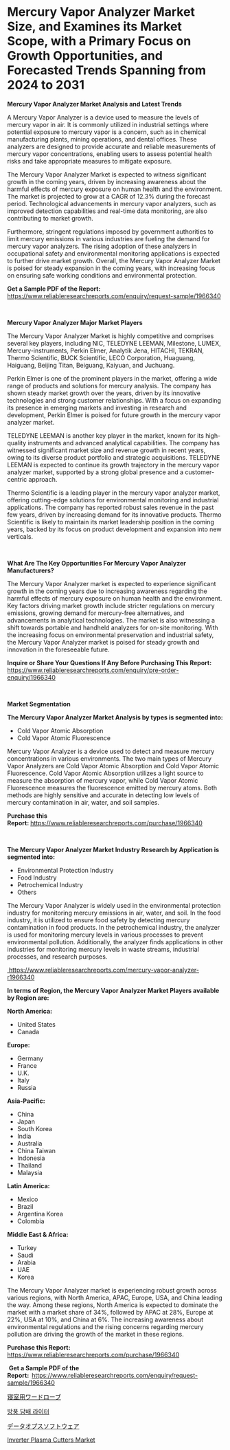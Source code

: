 <p><h1>Mercury Vapor Analyzer Market Size, and Examines its Market Scope, with a Primary Focus on Growth Opportunities, and Forecasted Trends Spanning from 2024 to 2031</h1></p><p><strong>Mercury Vapor Analyzer Market Analysis and Latest Trends</strong></p>
<p><p>A Mercury Vapor Analyzer is a device used to measure the levels of mercury vapor in air. It is commonly utilized in industrial settings where potential exposure to mercury vapor is a concern, such as in chemical manufacturing plants, mining operations, and dental offices. These analyzers are designed to provide accurate and reliable measurements of mercury vapor concentrations, enabling users to assess potential health risks and take appropriate measures to mitigate exposure.</p><p>The Mercury Vapor Analyzer Market is expected to witness significant growth in the coming years, driven by increasing awareness about the harmful effects of mercury exposure on human health and the environment. The market is projected to grow at a CAGR of 12.3% during the forecast period. Technological advancements in mercury vapor analyzers, such as improved detection capabilities and real-time data monitoring, are also contributing to market growth.</p><p>Furthermore, stringent regulations imposed by government authorities to limit mercury emissions in various industries are fueling the demand for mercury vapor analyzers. The rising adoption of these analyzers in occupational safety and environmental monitoring applications is expected to further drive market growth. Overall, the Mercury Vapor Analyzer Market is poised for steady expansion in the coming years, with increasing focus on ensuring safe working conditions and environmental protection.</p></p>
<p><strong>Get a Sample PDF of the Report:&nbsp;</strong> <a href="https://www.reliableresearchreports.com/enquiry/request-sample/1966340">https://www.reliableresearchreports.com/enquiry/request-sample/1966340</a></p>
<p>&nbsp;</p>
<p><strong>Mercury Vapor Analyzer Major Market Players</strong></p>
<p><p>The Mercury Vapor Analyzer Market is highly competitive and comprises several key players, including NIC, TELEDYNE LEEMAN, Milestone, LUMEX, Mercury-instruments, Perkin Elmer, Analytik Jena, HITACHI, TEKRAN, Thermo Scientific, BUCK Scientific, LECO Corporation, Huaguang, Haiguang, Beijing Titan, Beiguang, Kaiyuan, and Juchuang.</p><p>Perkin Elmer is one of the prominent players in the market, offering a wide range of products and solutions for mercury analysis. The company has shown steady market growth over the years, driven by its innovative technologies and strong customer relationships. With a focus on expanding its presence in emerging markets and investing in research and development, Perkin Elmer is poised for future growth in the mercury vapor analyzer market.</p><p>TELEDYNE LEEMAN is another key player in the market, known for its high-quality instruments and advanced analytical capabilities. The company has witnessed significant market size and revenue growth in recent years, owing to its diverse product portfolio and strategic acquisitions. TELEDYNE LEEMAN is expected to continue its growth trajectory in the mercury vapor analyzer market, supported by a strong global presence and a customer-centric approach.</p><p>Thermo Scientific is a leading player in the mercury vapor analyzer market, offering cutting-edge solutions for environmental monitoring and industrial applications. The company has reported robust sales revenue in the past few years, driven by increasing demand for its innovative products. Thermo Scientific is likely to maintain its market leadership position in the coming years, backed by its focus on product development and expansion into new verticals.</p></p>
<p>&nbsp;</p>
<p><strong>What Are The Key Opportunities For Mercury Vapor Analyzer Manufacturers?</strong></p>
<p><p>The Mercury Vapor Analyzer market is expected to experience significant growth in the coming years due to increasing awareness regarding the harmful effects of mercury exposure on human health and the environment. Key factors driving market growth include stricter regulations on mercury emissions, growing demand for mercury-free alternatives, and advancements in analytical technologies. The market is also witnessing a shift towards portable and handheld analyzers for on-site monitoring. With the increasing focus on environmental preservation and industrial safety, the Mercury Vapor Analyzer market is poised for steady growth and innovation in the foreseeable future.</p></p>
<p><strong>Inquire or Share Your Questions If Any Before Purchasing This Report:</strong> <a href="https://www.reliableresearchreports.com/enquiry/pre-order-enquiry/1966340">https://www.reliableresearchreports.com/enquiry/pre-order-enquiry/1966340</a></p>
<p>&nbsp;</p>
<p><strong>Market Segmentation</strong></p>
<p><strong>The Mercury Vapor Analyzer Market Analysis by types is segmented into:</strong></p>
<p><ul><li>Cold Vapor Atomic Absorption</li><li>Cold Vapor Atomic Fluorescence</li></ul></p>
<p><p>Mercury Vapor Analyzer is a device used to detect and measure mercury concentrations in various environments. The two main types of Mercury Vapor Analyzers are Cold Vapor Atomic Absorption and Cold Vapor Atomic Fluorescence. Cold Vapor Atomic Absorption utilizes a light source to measure the absorption of mercury vapor, while Cold Vapor Atomic Fluorescence measures the fluorescence emitted by mercury atoms. Both methods are highly sensitive and accurate in detecting low levels of mercury contamination in air, water, and soil samples.</p></p>
<p><strong>Purchase this Report:&nbsp;</strong><a href="https://www.reliableresearchreports.com/purchase/1966340">https://www.reliableresearchreports.com/purchase/1966340</a></p>
<p>&nbsp;</p>
<p><strong>The Mercury Vapor Analyzer Market Industry Research by Application is segmented into:</strong></p>
<p><ul><li>Environmental Protection Industry</li><li>Food Industry</li><li>Petrochemical Industry</li><li>Others</li></ul></p>
<p><p>The Mercury Vapor Analyzer is widely used in the environmental protection industry for monitoring mercury emissions in air, water, and soil. In the food industry, it is utilized to ensure food safety by detecting mercury contamination in food products. In the petrochemical industry, the analyzer is used for monitoring mercury levels in various processes to prevent environmental pollution. Additionally, the analyzer finds applications in other industries for monitoring mercury levels in waste streams, industrial processes, and research purposes.</p></p>
<p><a href="https://www.reliableresearchreports.com/mercury-vapor-analyzer-r1966340">&nbsp;https://www.reliableresearchreports.com/mercury-vapor-analyzer-r1966340</a></p>
<p><strong>In terms of Region, the Mercury Vapor Analyzer Market Players available by Region are:</strong></p>
<p>
    <p> <strong> North America: </strong>
        <ul>
            <li>United States</li>
            <li>Canada</li>
        </ul>
        </p> 
    <p> <strong> Europe: </strong>
        <ul>
            <li>Germany</li>
            <li>France</li>
            <li>U.K.</li>
            <li>Italy</li>
            <li>Russia</li>
        </ul>
        </p> 
    <p> <strong> Asia-Pacific: </strong>
        <ul>
            <li>China</li>
            <li>Japan</li>
            <li>South Korea</li>
            <li>India</li>
            <li>Australia</li>
            <li>China Taiwan</li>
            <li>Indonesia</li>
            <li>Thailand</li>
            <li>Malaysia</li>
        </ul>
        </p> 
    <p> <strong> Latin America: </strong>
        <ul>
            <li>Mexico</li>
            <li>Brazil</li>
            <li>Argentina Korea</li>
            <li>Colombia</li>
        </ul>
        </p> 
    <p> <strong> Middle East & Africa: </strong>
        <ul>
            <li>Turkey</li>
            <li>Saudi</li>
            <li>Arabia</li>
            <li>UAE</li>
            <li>Korea</li>
        </ul>
    </p>
    </p>
<p><p>The Mercury Vapor Analyzer market is experiencing robust growth across various regions, with North America, APAC, Europe, USA, and China leading the way. Among these regions, North America is expected to dominate the market with a market share of 34%, followed by APAC at 28%, Europe at 22%, USA at 10%, and China at 6%. The increasing awareness about environmental regulations and the rising concerns regarding mercury pollution are driving the growth of the market in these regions.</p></p>
<p><strong>Purchase this Report: </strong><a href="https://www.reliableresearchreports.com/purchase/1966340">https://www.reliableresearchreports.com/purchase/1966340</a></p>
<p>&nbsp;<strong>Get a Sample PDF of the Report:&nbsp;&nbsp;</strong><a href="https://www.reliableresearchreports.com/enquiry/request-sample/1966340">https://www.reliableresearchreports.com/enquiry/request-sample/1966340</a></p>
<p><strong></strong></p>
<p><p><a href="https://github.com/MosesSpinka1914/Market-Research-Report-List-1/blob/main/979873237668.md">寝室用ワードローブ</a></p><p><a href="https://github.com/vdhdwjyp90142/Market-Research-Report-List-1/blob/main/787733333706.md">방풍 담배 라이터</a></p><p><a href="https://github.com/bevdtkn4419963/Market-Research-Report-List-1/blob/main/787822237667.md">データオプスソフトウェア</a></p><p><a href="https://github.com/guneycigdem35/Market-Research-Report-List-3/blob/main/inverter-plasma-cutters-market.md">Inverter Plasma Cutters Market</a></p></p>